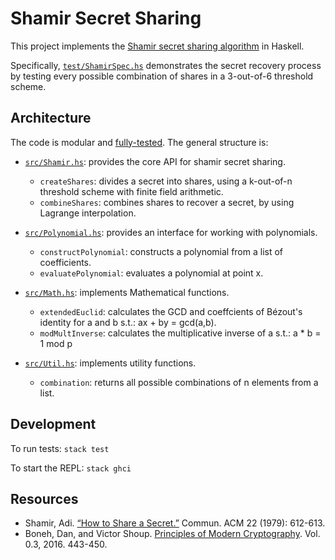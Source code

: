 
# Shamir Secret Sharing

This project implements the [Shamir secret sharing algorithm](https://en.wikipedia.org/wiki/Shamir%27s_Secret_Sharing) in Haskell.

Specifically, [`test/ShamirSpec.hs`](https://github.com/sinahab/shamir-secret-sharing/blob/master/test/ShamirSpec.hs) demonstrates the secret recovery process by testing every possible combination of shares in a 3-out-of-6 threshold scheme.

## Architecture

The code is modular and [fully-tested](https://github.com/sinahab/shamir-secret-sharing/tree/master/test). The general structure is:

* [`src/Shamir.hs`](https://github.com/sinahab/shamir-secret-sharing/blob/master/src/Shamir.hs): provides the core API for shamir secret sharing.
  * `createShares`: divides a secret into shares, using a k-out-of-n threshold scheme with finite field arithmetic.
  * `combineShares`: combines shares to recover a secret, by using Lagrange interpolation.

* [`src/Polynomial.hs`](https://github.com/sinahab/shamir-secret-sharing/blob/master/src/Polynomial.hs): provides an interface for working with polynomials.
  * `constructPolynomial`: constructs a polynomial from a list of coefficients.
  * `evaluatePolynomial`: evaluates a polynomial at point x.

* [`src/Math.hs`](https://github.com/sinahab/shamir-secret-sharing/blob/master/src/Math.hs): implements Mathematical functions.
  * `extendedEuclid`: calculates the GCD and coeffcients of Bézout's identity for a and b s.t.: ax + by = gcd(a,b).
  * `modMultInverse`: calculates the multiplicative inverse of a s.t.: a * b = 1 mod p

* [`src/Util.hs`](https://github.com/sinahab/shamir-secret-sharing/blob/master/src/Util.hs): implements utility functions.
  * `combination`: returns all possible combinations of n elements from a list.

## Development

To run tests: `stack test`

To start the REPL: `stack ghci`

## Resources

* Shamir, Adi. [“How to Share a Secret.”](https://pdfs.semanticscholar.org/3144/5e3bd3672ed743c4a089cc0db4f23357f0f2.pdf) Commun. ACM 22 (1979): 612-613.
* Boneh, Dan, and Victor Shoup. [Principles of Modern Cryptography](https://crypto.stanford.edu/~dabo/cryptobook/draft_0_3.pdf). Vol. 0.3, 2016. 443-450.
